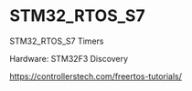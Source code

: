 # STM32_RTOS_S7
STM32_RTOS_S7 Timers

Hardware: STM32F3 Discovery

https://controllerstech.com/freertos-tutorials/
